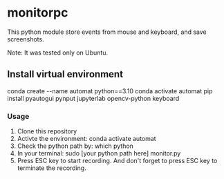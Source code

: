 # monitorpc
 This python module store events from mouse and keyboard, and save screenshots.

 Note: It was tested only on Ubuntu. 

 ## Install virtual environment 
conda create --name automat python==3.10
conda activate automat
pip install pyautogui pynput jupyterlab opencv-python keyboard

### Usage
1. Clone this repository
2. Activte the environment: conda activate automat
3. Check the python path by: which python
4. In your terminal: sudo [your python path here] monitor.py 
5. Press ESC key to start recording. And don't forget to press ESC key to terminate the recording. 